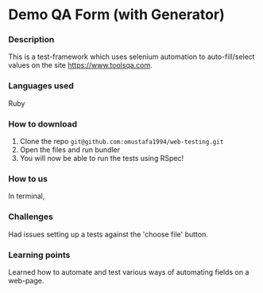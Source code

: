 # Demo QA Form (with Generator)

### Description
This is a test-framework which uses selenium automation to auto-fill/select values on the site https://www.toolsqa.com.

### Languages used
Ruby

### How to download
1. Clone the repo ```git@github.com:omustafa1994/web-testing.git```
2. Open the files and run bundler
3. You will now be able to run the tests using RSpec!

### How to us
In terminal,

### Challenges
Had issues setting up a tests against the 'choose file' button. 

### Learning points
Learned how to automate and test various ways of automating fields on a web-page.
